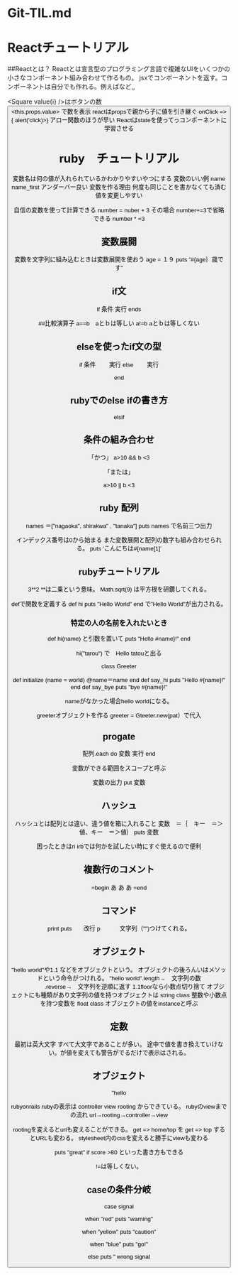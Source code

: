 # Git-TIL.md

# Reactチュートリアル
##Reactとは？
Reactとは宣言型のプログラミング言語で複雑なUIをいくつかの小さなコンポーネント組み合わせて作るもの。
jsxでコンポーネントを返す。コンポーネントは自分でも作れる。例えば<movie />など,,

<Square value{i} />はボタンの数
<button>
<this.props.value>
<btton/>で数を表示
reactはpropsで親から子に値を引き継ぐ
onClick => { alert('click)>}
アロー関数のほうが早い
Reactはstateを使ってっコンポーネントに学習させる
  
# ruby　チュートリアル

変数名は何の値が入れられているかわかりやすいやつにする
変数のいい例
name 
name_first アンダーバー良い
変数を作る理由
何度も同じことを書かなくても済む
値を変更しやすい

自信の変数を使って計算できる
number = nuber + 3
その場合
number+=3で省略できる
number * =3

## 変数展開
変数を文字列に組み込むときは変数展開を使おう
age = １９
puts  ”#{age｝歳です”
## if文　
if 条件
実行
ends

##比較演算子
a==b　aとｂは等しい
a!=b    aとｂは等しくない

## elseを使ったif文の型
if 条件
　　実行
else
　　実行

end

## rubyでのelse ifの書き方
elsif

## 条件の組み合わせ
「かつ」
  a>10 && b  <3

「または」

  a>10 || b  <3

## ruby 配列　
names ＝["nagaoka", shirakwa" , "tanaka"]
puts names
   で名前三つ出力

インデックス番号は0から始まる
また変数展開と配列の数字も組み合わせられる。
puts ’こんにちは#{name[1]’

## rubyチュートリアル
3**2 
**は二乗という意味。
Math.sqrt(9)
は平方根を研鑽してくれる。

defで関数を定義する
def  hi
puts "Hello World"
end
で”Hello World"が出力される。
### 特定の人の名前を入れたいとき
def hi(name)
と引数を置いて
puts "Hello #name}!"
end

hi("tarou")
で　Hello tatouと出る

class Greeter

def initialize   (name = world)
@name＝name 
end
def say_hi
  puts "Hello #{name}!"
end
def say_bye
puts "bye #{name}!"

nameがなかった場合hello worldになる。

greeterオブジェクトを作る
greeter = Gteeter.new(pat）で代入

## progate
配列.each do 変数
実行
end

変数ができる範囲をスコープと呼ぶ

変数の出力
put 変数
## ハッシュ
ハッシュとは配列とは違い、違う値を箱に入れること
変数　＝｛　キー　＝＞値、キー　＝＞値｝
puts 変数

困ったときはri
irbでは何かを試したい時にすぐ使えるので便利

## 複数行のコメント
=begin
あ
あ
あ
=end

## コマンド
print 
puts　　改行
p 　　　文字列（"")つけてくれる。
## オブジェクト
 "hello world"や1.1 などをオブジェクトという。
オブジェクトの後ろんいはメソッドという命令がつけれる。
"hello world".length→　文字列の数
　　　　　 .reverse→　文字列を逆順に返す
1.1floorなら小数点切り捨て
オブジェㇰトにも種類があり文字列の値を持つオブジェクトは
string class 
整数や小数点を持つ変数を
  float  class 
オブジェクトの値をinstanceと呼ぶ


## 定数
最初は英大文字
すべて大文字であることが多い。
途中で値を書き換えていけない。が値を変えても警告がでるだけで表示はされる。

## オブジェクト
"hello

rubyonrails 
rubyの表示は
controller 
view 
rooting
からできている。
rubyのviewまでの流れ
url→rooting→controller→view

rootingを変えるとurlも変えることができる。
get => home/top を get => top
するとURLも変わる。
stylesheet内のcssを変えると勝手にviewも変わる

puts "great" if score >80
といった書き方もできる

!=は等しくない。

## caseの条件分岐
case signal

when "red"
puts "warning"

when "yellow"
puts "caution"

when "blue"
puts "go!"

else 
puts "   wrong    signal




